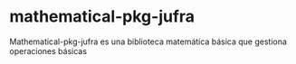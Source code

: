 # mathematical-pkg-jufra
Mathematical-pkg-jufra es una biblioteca matemática básica que gestiona operaciones básicas
